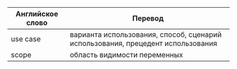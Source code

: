 Английское слово | Перевод
---------------- | -------------
use case | варианта использования, способ, сценарий использования, прецедент использования
scope | область видимости переменных
